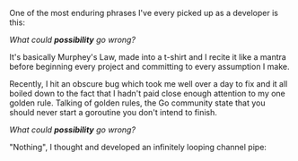 One of the most enduring phrases I've every picked up as a developer is this:

*What could **possibility** go wrong?*

It's basically Murphey's Law, made into a t-shirt and I recite it like a mantra before beginning every project and committing to every assumption I make.

Recently, I hit an obscure bug which took me well over a day to fix and it all boiled down to the fact that I hadn't paid close enough attention to my one golden rule.  Talking of golden rules, the Go community state that you should never start a goroutine you don't intend to finish.

*What could **possibility** go wrong?*

"Nothing", I thought and developed an infinitely looping channel pipe:

``` go

```